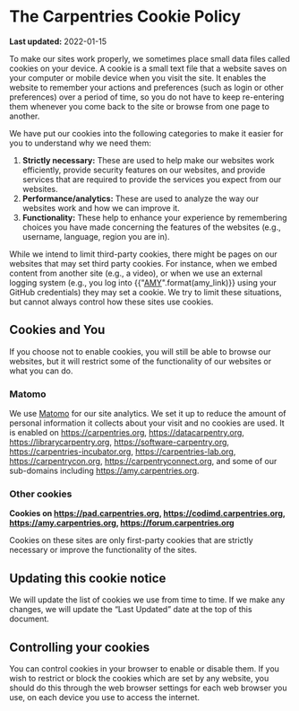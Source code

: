 # The Carpentries Cookie Policy


**Last updated:** 2022-01-15

To make our sites work properly, we sometimes place small data files called cookies on your device. A cookie is a small text file that a website saves on your computer or mobile device when you visit the site. It enables the website to remember your actions and preferences (such as login or other preferences) over a period of time, so you do not have to keep re-entering them whenever you come back to the site or browse from one page to another.
 
We have put our cookies into the following categories to make it easier for you to understand why we need them:
 
1. **Strictly necessary:** These are used to help make our websites work
   efficiently, provide security features on our websites, and provide services
   that are required to provide the services you expect from our websites.
2. **Performance/analytics:** These are used to analyze the way our websites
   work and how we can improve it.
3. **Functionality:** These help to enhance your experience by remembering
   choices you have made concerning the features of the websites (e.g.,
   username, language, region you are in).
   
While we intend to limit third-party cookies, there might be pages on our websites that may set third party cookies. For instance, when we embed content from another site (e.g., a video), or when we use an external logging system (e.g., you log into {{"[AMY]({})".format(amy_link)}} using your GitHub credentials) they may set a cookie. We try to limit these situations, but cannot always control how these sites use cookies.

## Cookies and You
 
If you choose not to enable cookies, you will still be able to browse our
websites, but it will restrict some of the functionality of our websites or what
you can do.

### Matomo

We use [Matomo](https://matomo.org/) for our site analytics. We set it up to
reduce the amount of personal information it collects about your visit and no
cookies are used. It is enabled on <https://carpentries.org>,
<https://datacarpentry.org>, <https://librarycarpentry.org>,
<https://software-carpentry.org>, <https://carpentries-incubator.org>,
<https://carpentries-lab.org>, <https://carpentrycon.org>,
<https://carpentryconnect.org>, and some of our sub-domains including
<https://amy.carpentries.org>.

### Other cookies

**Cookies on <https://pad.carpentries.org>, <https://codimd.carpentries.org>, <https://amy.carpentries.org>, <https://forum.carpentries.org>**

Cookies on these sites are only first-party cookies that are strictly necessary or improve the functionality of the sites.


## Updating this cookie notice

We will update the list of cookies we use from time to time. If we make any changes, we will update the “Last Updated” date at the top of this document.
 

## Controlling your cookies
 
You can control cookies in your browser to enable or disable them. If you wish
to restrict or block the cookies which are set by any website, you should do
this through the web browser settings for each web browser you use, on each
device you use to access the internet.
